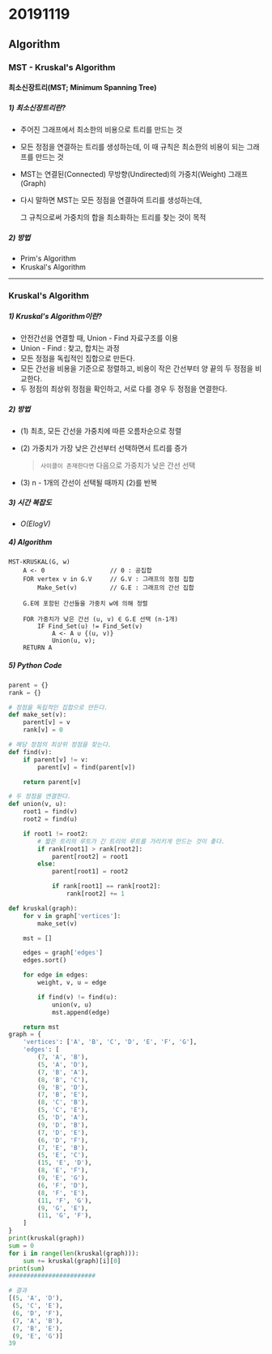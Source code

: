 # 20191119

## Algorithm

### MST - Kruskal's Algorithm



#### 최소신장트리(MST; Minimum Spanning Tree)

##### 1) 최소신장트리란?

* 주어진 그래프에서 최소한의 비용으로 트리를 만드는 것
* 모든 정점을 연결하는 트리를 생성하는데, 이 때 규칙은 최소한의 비용이 되는 그래프를 만드는 것

* MST는 연결된(Connected) 무방향(Undirected)의 가중치(Weight) 그래프(Graph)

* 다시 말하면 MST는 모든 정점을 연결하여 트리를 생성하는데, 

  그 규칙으로써 가중치의 합을 최소화하는 트리를 찾는 것이 목적



##### 2) 방법

* Prim's Algorithm
* Kruskal's Algorithm



---



### Kruskal's Algorithm



##### 1) Kruskal's Algorithm이란?

* 안전간선을 연결할 때, Union - Find 자료구조를 이용
* Union - Find : 찾고, 합치는 과정
* 모든 정점을 독립적인 집합으로 만든다.
* 모든 간선을 비용을 기준으로 정렬하고, 비용이 작은 간선부터 양 끝의 두 정점을 비교한다.
* 두 정점의 최상위 정점을 확인하고, 서로 다를 경우 두 정점을 연결한다.



##### 2) 방법

* (1) 최초, 모든 간선을 가중치에 따른 오름차순으로 정렬

* (2) 가중치가 가장 낮은 간선부터 선택하면서 트리를 증가

  > `사이클이 존재한다면` 다음으로 가중치가 낮은 간선 선택

* (3) n - 1개의 간선이 선택될 때까지 (2)를 반복



##### 3) 시간 복잡도

* *O(ElogV)*



##### 4) Algorithm

```pseudocode
MST-KRUSKAL(G, w)
	A <- 0					// 0 : 공집합
	FOR vertex v in G.V		// G.V : 그래프의 정점 집합
		Make_Set(v)			// G.E : 그래프의 간선 집합
	
	G.E에 포함된 간선들을 가중치 w에 의해 정렬
	
	FOR 가중치가 낮은 간선 (u, v) ∈ G.E 선택 (n-1개)
		IF Find_Set(u) != Find_Set(v)
			A <- A ∪ {(u, v)}
			Union(u, v);
	RETURN A
```



##### 5) Python Code

```python
parent = {}
rank = {}

# 정점을 독립적인 집합으로 만든다.
def make_set(v):
    parent[v] = v
    rank[v] = 0

# 해당 정점의 최상위 정점을 찾는다.
def find(v):
    if parent[v] != v:
        parent[v] = find(parent[v])

    return parent[v]

# 두 정점을 연결한다.
def union(v, u):
    root1 = find(v)
    root2 = find(u)

    if root1 != root2:
        # 짧은 트리의 루트가 긴 트리의 루트를 가리키게 만드는 것이 좋다.
        if rank[root1] > rank[root2]:
            parent[root2] = root1
        else:
            parent[root1] = root2

            if rank[root1] == rank[root2]:
                rank[root2] += 1

def kruskal(graph):
    for v in graph['vertices']:
        make_set(v)

    mst = []

    edges = graph['edges']
    edges.sort()

    for edge in edges:
        weight, v, u = edge

        if find(v) != find(u):
            union(v, u)
            mst.append(edge)

    return mst
graph = {
    'vertices': ['A', 'B', 'C', 'D', 'E', 'F', 'G'],
    'edges': [
        (7, 'A', 'B'),
        (5, 'A', 'D'),
        (7, 'B', 'A'),
        (8, 'B', 'C'),
        (9, 'B', 'D'),
        (7, 'B', 'E'),
        (8, 'C', 'B'),
        (5, 'C', 'E'),
        (5, 'D', 'A'),
        (9, 'D', 'B'),
        (7, 'D', 'E'),
        (6, 'D', 'F'),
        (7, 'E', 'B'),
        (5, 'E', 'C'),
        (15, 'E', 'D'),
        (8, 'E', 'F'),
        (9, 'E', 'G'),
        (6, 'F', 'D'),
        (8, 'F', 'E'),
        (11, 'F', 'G'),
        (9, 'G', 'E'),
        (11, 'G', 'F'),
    ]
}
print(kruskal(graph))
sum = 0
for i in range(len(kruskal(graph))):
    sum += kruskal(graph)[i][0]
print(sum)
########################

# 결과
[(5, 'A', 'D'),
 (5, 'C', 'E'),
 (6, 'D', 'F'),
 (7, 'A', 'B'),
 (7, 'B', 'E'),
 (9, 'E', 'G')]
39
```